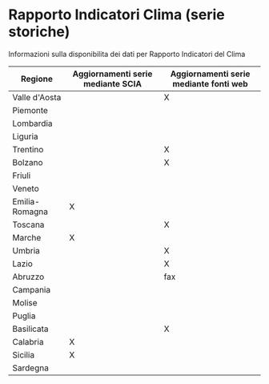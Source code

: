 # Rapporto Indicatori Clima (serie storiche)

Informazioni sulla disponibilita dei dati per Rapporto Indicatori del Clima



| Regione | Aggiornamenti serie mediante SCIA |  Aggiornamenti serie mediante fonti web | 
| --- |--- |--- |
| Valle d'Aosta | | X |
| Piemonte | | |
| Lombardia | | |
| Liguria | | |
| Trentino | | X |
| Bolzano | | X |
| Friuli | | |
| Veneto | | |
| Emilia- Romagna| X | |
| Toscana | | X |
| Marche | X | |
| Umbria | | X | 
| Lazio | | X | 
| Abruzzo | | fax |
| Campania | | |
| Molise | | |
| Puglia | | |
| Basilicata | | X |
| Calabria | X | |
| Sicilia | X | |
| Sardegna | | |

